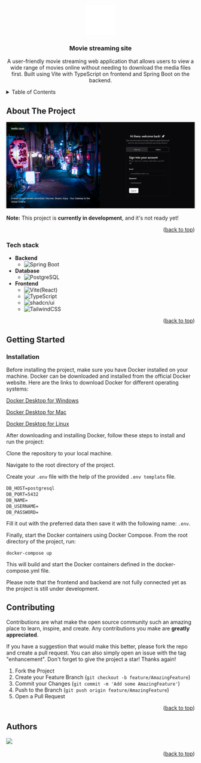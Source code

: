 <!-- PROJECT LOGO -->
<br />
<div align="center">
  <a href="https://github.com/andrastoth021/netflix_clone">
    <img src="frontend/vite-project/public/movie-2-line.svg" alt="Logo" width="80" height="80">
  </a>

<h3 align="center">Movie streaming site</h3>

  <p align="center">
    A user-friendly movie streaming web application that allows users to view a wide range of movies online without needing to download the media files first. Built using Vite with TypeScript on frontend and Spring Boot on the backend.
  </p>
</div>

<!-- TABLE OF CONTENTS -->
<details>
  <summary>Table of Contents</summary>
  <ol>
    <li>
      <a href="#about-the-project">About The Project</a>
      <ul>
        <li><a href="#built-with">Built With</a></li>
      </ul>
    </li>
    <li>
      <a href="#getting-started">Getting Started</a>
      <ul>
        <li><a href="#installation">Installation</a></li>
      </ul>
    </li>
    <li><a href="#contributing">Contributing</a></li>
    <li><a href="#authors">Authors</a></li>
  </ol>
</details>



<!-- ABOUT THE PROJECT -->
## About The Project

![Product Name Screen Shot][product-screenshot]
<!-- <img src="" width="720" /> -->

<p><b>Note:</b> This project is <b>currently in development</b>, and it's not ready yet!</p>

<p align="right">(<a href="#readme-top">back to top</a>)</p>



### Tech stack

- **Backend**
  * ![Spring Boot][Spring Boot]
- **Database**
  * ![PostgreSQL][PostgreSQL]
- **Frontend**
  * ![Vite(React)][Vite]
  * ![TypeScript][TypeScript]
  * ![shadcn/ui][Shadcn-UI]
  * ![TailwindCSS][TailwindCSS]


<p align="right">(<a href="#readme-top">back to top</a>)</p>



<!-- GETTING STARTED -->
## Getting Started

### Installation

Before installing the project, make sure you have Docker installed on your machine.
Docker can be downloaded and installed from the official Docker website. Here are the links to download Docker for different operating systems:

[Docker Desktop for Windows](https://docs.docker.com/desktop/install/windows-install/)

[Docker Desktop for Mac](https://docs.docker.com/desktop/install/mac-install/)

[Docker Desktop for Linux](https://docs.docker.com/desktop/install/linux-install/)


After downloading and installing Docker, follow these steps to install and run the project:

Clone the repository to your local machine.

Navigate to the root directory of the project.

Create your `.env` file with the help of the provided `.env template` file.

```
DB_HOST=postgresql
DB_PORT=5432
DB_NAME=
DB_USERNAME=
DB_PASSWORD=
```

Fill it out with the preferred data then save it with the following name: `.env`.

Finally, start the Docker containers using Docker Compose. From the root directory of the project, run:

```
docker-compose up
```

This will build and start the Docker containers defined in the docker-compose.yml file.

Please note that the frontend and backend are not fully connected yet as the project is still under development.



<!-- CONTRIBUTING -->
## Contributing

Contributions are what make the open source community such an amazing place to learn, inspire, and create. Any contributions you make are **greatly appreciated**.

If you have a suggestion that would make this better, please fork the repo and create a pull request. You can also simply open an issue with the tag "enhancement".
Don't forget to give the project a star! Thanks again!

1. Fork the Project
2. Create your Feature Branch (`git checkout -b feature/AmazingFeature`)
3. Commit your Changes (`git commit -m 'Add some AmazingFeature'`)
4. Push to the Branch (`git push origin feature/AmazingFeature`)
5. Open a Pull Request

<p align="right">(<a href="#readme-top">back to top</a>)</p>


<!-- AUTHORS -->
## Authors

<a href="https://github.com/andrastoth021/netflix_clone/graphs/contributors">
 <img src="https://contrib.rocks/image?repo=andrastoth021/netflix_clone" />
</a>

<p align="right">(<a href="#readme-top">back to top</a>)</p>



<!-- MARKDOWN LINKS & IMAGES -->
<!-- https://www.markdownguide.org/basic-syntax/#reference-style-links -->

[product-screenshot]: frontend/vite-project/public/auth-screenshot.png
[Spring Boot]: https://img.shields.io/badge/Spring_Boot-6DB33F?style=for-the-badge&logo=Spring&logoColor=FFFFFF
[PostgreSQL]: https://img.shields.io/badge/PostgreSQL-FFFFFF?style=for-the-badge&logo=PostgreSQL&logoColor=0064a5
[Vite]: https://img.shields.io/badge/Vite-000000?style=for-the-badge&logo=Vite&logoColor=bd34fe
[TypeScript]: https://img.shields.io/badge/TypeScript-3178C6?style=for-the-badge&logo=TypeScript&logoColor=FFFFFF
[Shadcn-UI]: https://img.shields.io/badge/shadcn/ui-000000?style=for-the-badge&logo=shadcn/ui&logoColor=FFFFFF
[TailwindCSS]: https://img.shields.io/badge/Tailwind_CSS-38B2AC?style=for-the-badge&logo=Tailwind-CSS&logoColor=FFFFFF
